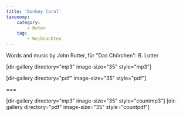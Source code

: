 ```yaml
---
title: 'Donkey Carol'
taxonomy:
    category:
        - Noten
    tag:
        - Weihnachten
---
```


Words and music by John Rutter,
 für "Das Chörchen": B. Lutter

[dir-gallery directory="mp3" image-size="35" style="mp3"]

[dir-gallery directory="pdf" image-size="35" style="pdf"]

===

[dir-gallery directory="mp3" image-size="35" style="countmp3"]
[dir-gallery directory="pdf" image-size="35" style="countpdf"]